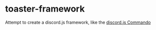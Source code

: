 # toaster-framework
Attempt to create a discord.js framework, like the [discord.js Commando](https://discordjs.guide/commando/)
